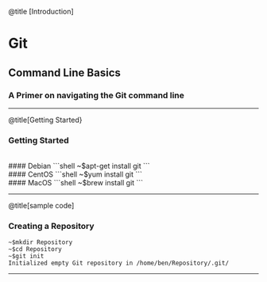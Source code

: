 @title [Introduction]

# Git
## <span class="green">Command Line Basics</span>

### A Primer on navigating the Git command line

---
@title[Getting Started}
### Getting Started
<br>
#### Debian
```shell
~$apt-get install git
```

<br>
#### CentOS
```shell
~$yum install git
```

<br>
#### MacOS
```shell
~$brew install git
```

---
@title[sample code]

### Creating a Repository

```shell
~$mkdir Repository
~$cd Repository
~$git init
Initialized empty Git repository in /home/ben/Repository/.git/
```
---

